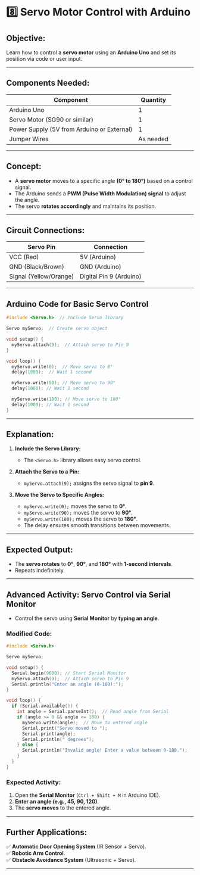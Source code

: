 # **8️⃣ Servo Motor Control with Arduino**
## **Objective:**  
Learn how to control a **servo motor** using an **Arduino Uno** and set its position via code or user input.

---

## **Components Needed:**  
| **Component** | **Quantity** |
|-------------|-------------|
| Arduino Uno | 1 |
| Servo Motor (SG90 or similar) | 1 |
| Power Supply (5V from Arduino or External) | 1 |
| Jumper Wires | As needed |

---

## **Concept:**  
- A **servo motor** moves to a specific angle **(0° to 180°)** based on a control signal.
- The Arduino sends a **PWM (Pulse Width Modulation) signal** to adjust the angle.
- The servo **rotates accordingly** and maintains its position.

---

## **Circuit Connections:**  
| **Servo Pin** | **Connection** |
|-------------|--------------|
| VCC (Red) | 5V (Arduino) |
| GND (Black/Brown) | GND (Arduino) |
| Signal (Yellow/Orange) | Digital Pin 9 (Arduino) |

---

## **Arduino Code for Basic Servo Control**
```cpp
#include <Servo.h>  // Include Servo library

Servo myServo;  // Create servo object

void setup() {
  myServo.attach(9);  // Attach servo to Pin 9
}

void loop() {
  myServo.write(0);  // Move servo to 0°
  delay(1000);  // Wait 1 second

  myServo.write(90); // Move servo to 90°
  delay(1000); // Wait 1 second

  myServo.write(180); // Move servo to 180°
  delay(1000); // Wait 1 second
}
```

---

## **Explanation:**
1. **Include the Servo Library:**  
   - The `<Servo.h>` library allows easy servo control.
   
2. **Attach the Servo to a Pin:**  
   - `myServo.attach(9);` assigns the servo signal to **pin 9**.

3. **Move the Servo to Specific Angles:**  
   - `myServo.write(0);` moves the servo to **0°**.
   - `myServo.write(90);` moves the servo to **90°**.
   - `myServo.write(180);` moves the servo to **180°**.
   - The delay ensures smooth transitions between movements.

---

## **Expected Output:**
- The **servo rotates** to **0°**, **90°**, and **180°** with **1-second intervals**.
- Repeats indefinitely.

---

## **Advanced Activity: Servo Control via Serial Monitor**
- Control the servo using **Serial Monitor** by **typing an angle**.

### **Modified Code:**
```cpp
#include <Servo.h>

Servo myServo;

void setup() {
  Serial.begin(9600); // Start Serial Monitor
  myServo.attach(9);  // Attach servo to Pin 9
  Serial.println("Enter an angle (0-180):");
}

void loop() {
  if (Serial.available()) {
    int angle = Serial.parseInt();  // Read angle from Serial
    if (angle >= 0 && angle <= 180) {
      myServo.write(angle);  // Move to entered angle
      Serial.print("Servo moved to ");
      Serial.print(angle);
      Serial.println(" degrees");
    } else {
      Serial.println("Invalid angle! Enter a value between 0-180.");
    }
  }
}
```

### **Expected Activity:**
1. Open the **Serial Monitor** (`Ctrl + Shift + M` in Arduino IDE).
2. **Enter an angle (e.g., 45, 90, 120)**.
3. The **servo moves** to the entered angle.

---

## **Further Applications:**
✅ **Automatic Door Opening System** (IR Sensor + Servo).  
✅ **Robotic Arm Control**.  
✅ **Obstacle Avoidance System** (Ultrasonic + Servo).  

---